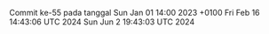 Commit ke-55 pada tanggal Sun Jan 01 14:00 2023 +0100
Fri Feb 16 14:43:06 UTC 2024
Sun Jun  2 19:43:03 UTC 2024
